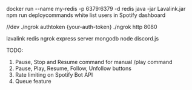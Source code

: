 docker run --name my-redis -p 6379:6379 -d redis
java -jar Lavalink.jar
npm run deploycommands
white list users in Spotify dashboard

//dev
./ngrok authtoken {your-auth-token}
./ngrok http 8080

lavalink
redis
ngrok
express server
mongodb
node
discord.js

TODO:

1. Pause, Stop and Resume command for manual /play command
1. Pause, Play, Resume, Follow, Unfollow buttons
1. Rate limiting on Spotify Bot API
1. Queue feature
